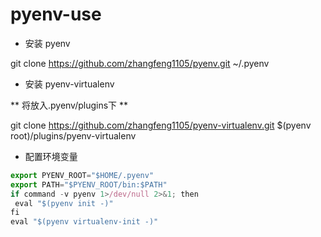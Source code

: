# pyenv-use

* 安装 pyenv

git clone https://github.com/zhangfeng1105/pyenv.git  ~/.pyenv

* 安装 pyenv-virtualenv

** 将放入.pyenv/plugins下 **

git clone https://github.com/zhangfeng1105/pyenv-virtualenv.git $(pyenv root)/plugins/pyenv-virtualenv


* 配置环境变量 
```javascript
export PYENV_ROOT="$HOME/.pyenv"
export PATH="$PYENV_ROOT/bin:$PATH"
if command -v pyenv 1>/dev/null 2>&1; then
 eval "$(pyenv init -)"
fi
eval "$(pyenv virtualenv-init -)"
```
